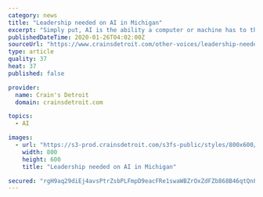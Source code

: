 ```yaml
---
category: news
title: "Leadership needed on AI in Michigan"
excerpt: "Simply put, AI is the ability a computer or machine has to think and learn, using data and algorithms that mimic human cognition in performing tasks more quickly and cheaply, with more guaranteed outcomes. Increasingly, AI will be used by entrepreneurs, businesses, governments, educational institutions and nonprofits to lead productivity and ..."
publishedDateTime: 2020-01-26T04:02:00Z
sourceUrl: "https://www.crainsdetroit.com/other-voices/leadership-needed-ai-michigan"
type: article
quality: 37
heat: 37
published: false

provider:
  name: Crain's Detroit
  domain: crainsdetroit.com

topics:
  - AI

images:
  - url: "https://s3-prod.crainsdetroit.com/s3fs-public/styles/800x600/public/tom%20watkins2_i.jpg"
    width: 800
    height: 600
    title: "Leadership needed on AI in Michigan"

secured: "rgH9aq29diEj4avsPtrZsbPLFmpD9eacFRe1swaWBZrOxZdFZb868B46qtQnFrCLw+2Ab37/Ow/qB6GFB8cfvQodCo0JJZ1EyizMYlOoyaUjvKQuVBCLeiHXLRrlUn6gpDPLJn8d7/Ll/HmdLCiLJKYUtUHIfH1wzY52L0v3j8W/SbS3ayKnVKx/pnYlneb5fbjjbs4gRONXV6k5cuGpqJqNKM7mWsD5NuWsR42s0lNyIIkpmy1ujGTlMUJ0kgQb2ocrSTN0pD9jsYg50kBRjtJqnQGP2CErHZS7FwtjbR4OWVwqiSBCSu/ycY+LTh0G;KQcuIl7Vscevlh9n8aXIog=="
---
```


